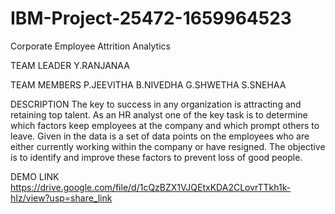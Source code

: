 # IBM-Project-25472-1659964523

Corporate Employee Attrition Analytics

TEAM LEADER 
Y.RANJANAA 

TEAM MEMBERS
P.JEEVITHA
B.NIVEDHA
G.SHWETHA
S.SNEHAA

DESCRIPTION
The key to success in any organization is attracting and retaining top talent. As an HR analyst one of the key task is to determine which factors keep employees at the company and which prompt others to leave. Given in the data is a set of data points on the employees who are either currently working within the company or have resigned. The objective is to identify and improve these factors to prevent loss of good people.

DEMO LINK
https://drive.google.com/file/d/1cQzBZX1VJQEtxKDA2CLovrTTkh1k-hIz/view?usp=share_link
